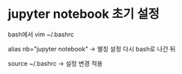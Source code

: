 # jupyter notebook 초기 설정

bash에서
vim ~/.bashrc

alias nb="jupyter notebook"
-> 별칭 설정
다시 bash로 나간 뒤

source ~/.bashrc 
-> 설정 변경 적용